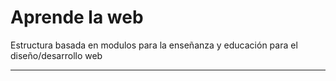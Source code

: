# Aprende la web

Estructura basada en modulos para la enseñanza y educación para el diseño/desarrollo web

-----------------------

